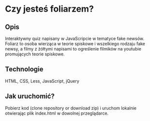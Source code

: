 # Czy jesteś foliarzem?
## Opis
Interaktywny quiz napisany w JavaScripcie w tematyce fake newsów. 
Foliarz to osoba wierząca w teorie spiskowe i wszelkiego rodzaju fake newsy, a filmy z żółtymi napisami to ogreślenie filmików na youtubie promujących teorie spiskowe. 
## Technologie
HTML, CSS, Less, JavaScript, jQuery
## Jak uruchomić?
Pobierz kod (clone repository or download zip) i uruchom lokalnie otwierając plik index.html w dowolnej przeglądarce. 